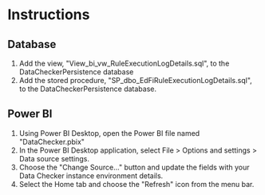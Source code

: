 
﻿Instructions
============

Database
------------
1) Add the view, "View_bi_vw_RuleExecutionLogDetails.sql", to the DataCheckerPersistence database
2) Add the stored procedure, "SP_dbo_EdFiRuleExecutionLogDetails.sql", to the DataCheckerPersistence database.

Power BI 
------------

1) Using Power BI Desktop, open the Power BI file named "DataChecker.pbix"
2) In the Power BI Desktop application, select File > Options and settings > Data source settings.
3) Choose the "Change Source..." button and update the fields with your Data Checker instance environment details.
4) Select the Home tab and choose the "Refresh" icon from the menu bar.
